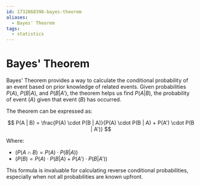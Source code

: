 ```yaml
---
id: 1732868398-bayes-theorem
aliases:
  - Bayes' Theorem
tags:
  - statistics
---
```


# Bayes' Theorem

Bayes' Theorem provides a way to calculate the conditional probability of an event based on prior knowledge of related events. Given probabilities $P(A)$, $P(B | A)$, and $P(B | A')$, the theorem helps us find $P(A | B)$, the probability of event $(A)$ given that event $(B)$ has occurred. 

The theorem can be expressed as:

$$
P(A | B) = \frac{P(A) \cdot P(B | A)}{P(A) \cdot P(B | A) + P(A') \cdot P(B | A')}
$$

Where:
- $(P(A \cap B) = P(A) \cdot P(B | A))$
- $(P(B) = P(A) \cdot P(B | A) + P(A') \cdot P(B | A'))$

This formula is invaluable for calculating reverse conditional probabilities, especially when not all probabilities are known upfront.
